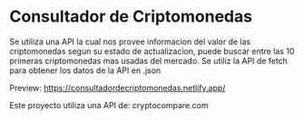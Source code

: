 # Consultador de Criptomonedas

  Se utiliza una API la cual nos provee informacion del valor de las criptomonedas segun su estado de actualizacion, puede buscar entre las 10 primeras criptomonedas mas usadas del mercado.
Se utiliz la API de fetch para obtener los datos de la API en .json

Preview: https://consultadordecriptomonedas.netlify.app/

Este proyecto utiliza una API de: cryptocompare.com
